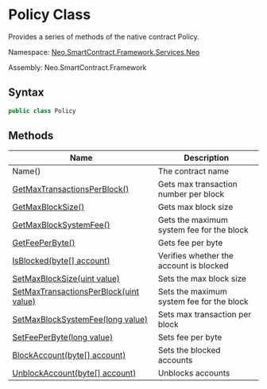 # Policy Class

Provides a series of methods of the native contract Policy.

Namespace: [Neo.SmartContract.Framework.Services.Neo](../neo.md)

Assembly: Neo.SmartContract.Framework

## Syntax

```c#
public class Policy
```

## Methods

| Name                                                         | Description                               |
| ------------------------------------------------------------ | ----------------------------------------- |
| Name()                                                       | The contract name                         |
| [GetMaxTransactionsPerBlock()](Policy/GetMaxTransactionsPerBlock.md) | Gets max transaction number per block     |
| [GetMaxBlockSize()](Policy/GetMaxBlockSize.md)               | Gets max block size                       |
| [GetMaxBlockSystemFee()](Policy/GetMaxBlockSystemFee.md)     | Gets the maximum system fee for the block |
| [GetFeePerByte()](Policy/GetFeePerByte.md)                   | Gets fee per byte                         |
| [IsBlocked(byte\[\] account)](Policy/IsBlocked.md)           | Verifies whether the account is blocked   |
| [SetMaxBlockSize(uint value)](Policy/SetMaxBlockSize.md)     | Sets the max block size                   |
| [SetMaxTransactionsPerBlock(uint value)](Policy/SetMaxTransactionsPerBlock.md) | Sets the maximum system fee for the block |
| [SetMaxBlockSystemFee(long value)](Policy/SetMaxBlockSystemFee.md) | Sets max transaction per block            |
| [SetFeePerByte(long value)](Policy/SetFeePerByte.md)         | Sets fee per byte                         |
| [BlockAccount(byte\[\] account)](Policy/BlockAccount.md)     | Sets the blocked accounts                 |
| [UnblockAccount(byte\[\] account)](Policy/UnblockAccount.md) | Unblocks accounts                         |
